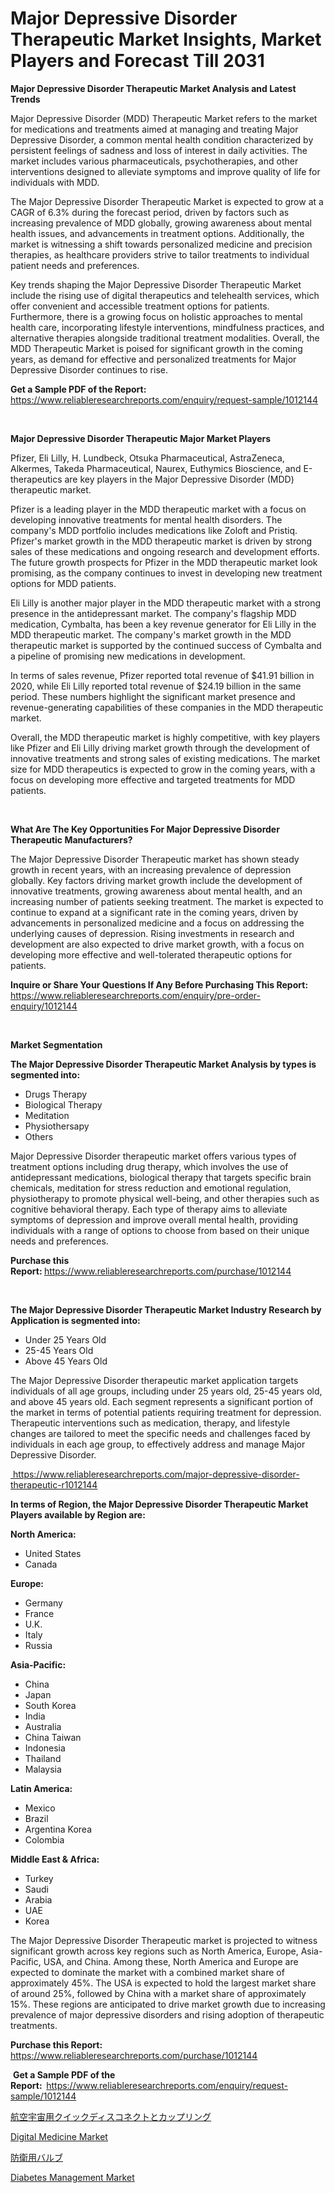 <p><h1>Major Depressive Disorder Therapeutic Market Insights, Market Players and Forecast Till 2031</h1></p><p><strong>Major Depressive Disorder Therapeutic Market Analysis and Latest Trends</strong></p>
<p><p>Major Depressive Disorder (MDD) Therapeutic Market refers to the market for medications and treatments aimed at managing and treating Major Depressive Disorder, a common mental health condition characterized by persistent feelings of sadness and loss of interest in daily activities. The market includes various pharmaceuticals, psychotherapies, and other interventions designed to alleviate symptoms and improve quality of life for individuals with MDD.</p><p>The Major Depressive Disorder Therapeutic Market is expected to grow at a CAGR of 6.3% during the forecast period, driven by factors such as increasing prevalence of MDD globally, growing awareness about mental health issues, and advancements in treatment options. Additionally, the market is witnessing a shift towards personalized medicine and precision therapies, as healthcare providers strive to tailor treatments to individual patient needs and preferences.</p><p>Key trends shaping the Major Depressive Disorder Therapeutic Market include the rising use of digital therapeutics and telehealth services, which offer convenient and accessible treatment options for patients. Furthermore, there is a growing focus on holistic approaches to mental health care, incorporating lifestyle interventions, mindfulness practices, and alternative therapies alongside traditional treatment modalities. Overall, the MDD Therapeutic Market is poised for significant growth in the coming years, as demand for effective and personalized treatments for Major Depressive Disorder continues to rise.</p></p>
<p><strong>Get a Sample PDF of the Report:&nbsp;</strong> <a href="https://www.reliableresearchreports.com/enquiry/request-sample/1012144">https://www.reliableresearchreports.com/enquiry/request-sample/1012144</a></p>
<p>&nbsp;</p>
<p><strong>Major Depressive Disorder Therapeutic Major Market Players</strong></p>
<p><p>Pfizer, Eli Lilly, H. Lundbeck, Otsuka Pharmaceutical, AstraZeneca, Alkermes, Takeda Pharmaceutical, Naurex, Euthymics Bioscience, and E-therapeutics are key players in the Major Depressive Disorder (MDD) therapeutic market. </p><p>Pfizer is a leading player in the MDD therapeutic market with a focus on developing innovative treatments for mental health disorders. The company's MDD portfolio includes medications like Zoloft and Pristiq. Pfizer's market growth in the MDD therapeutic market is driven by strong sales of these medications and ongoing research and development efforts. The future growth prospects for Pfizer in the MDD therapeutic market look promising, as the company continues to invest in developing new treatment options for MDD patients.</p><p>Eli Lilly is another major player in the MDD therapeutic market with a strong presence in the antidepressant market. The company's flagship MDD medication, Cymbalta, has been a key revenue generator for Eli Lilly in the MDD therapeutic market. The company's market growth in the MDD therapeutic market is supported by the continued success of Cymbalta and a pipeline of promising new medications in development.</p><p>In terms of sales revenue, Pfizer reported total revenue of $41.91 billion in 2020, while Eli Lilly reported total revenue of $24.19 billion in the same period. These numbers highlight the significant market presence and revenue-generating capabilities of these companies in the MDD therapeutic market.</p><p>Overall, the MDD therapeutic market is highly competitive, with key players like Pfizer and Eli Lilly driving market growth through the development of innovative treatments and strong sales of existing medications. The market size for MDD therapeutics is expected to grow in the coming years, with a focus on developing more effective and targeted treatments for MDD patients.</p></p>
<p>&nbsp;</p>
<p><strong>What Are The Key Opportunities For Major Depressive Disorder Therapeutic Manufacturers?</strong></p>
<p><p>The Major Depressive Disorder Therapeutic market has shown steady growth in recent years, with an increasing prevalence of depression globally. Key factors driving market growth include the development of innovative treatments, growing awareness about mental health, and an increasing number of patients seeking treatment. The market is expected to continue to expand at a significant rate in the coming years, driven by advancements in personalized medicine and a focus on addressing the underlying causes of depression. Rising investments in research and development are also expected to drive market growth, with a focus on developing more effective and well-tolerated therapeutic options for patients.</p></p>
<p><strong>Inquire or Share Your Questions If Any Before Purchasing This Report:</strong> <a href="https://www.reliableresearchreports.com/enquiry/pre-order-enquiry/1012144">https://www.reliableresearchreports.com/enquiry/pre-order-enquiry/1012144</a></p>
<p>&nbsp;</p>
<p><strong>Market Segmentation</strong></p>
<p><strong>The Major Depressive Disorder Therapeutic Market Analysis by types is segmented into:</strong></p>
<p><ul><li>Drugs Therapy</li><li>Biological Therapy</li><li>Meditation</li><li>Physiothersapy</li><li>Others</li></ul></p>
<p><p>Major Depressive Disorder therapeutic market offers various types of treatment options including drug therapy, which involves the use of antidepressant medications, biological therapy that targets specific brain chemicals, meditation for stress reduction and emotional regulation, physiotherapy to promote physical well-being, and other therapies such as cognitive behavioral therapy. Each type of therapy aims to alleviate symptoms of depression and improve overall mental health, providing individuals with a range of options to choose from based on their unique needs and preferences.</p></p>
<p><strong>Purchase this Report:&nbsp;</strong><a href="https://www.reliableresearchreports.com/purchase/1012144">https://www.reliableresearchreports.com/purchase/1012144</a></p>
<p>&nbsp;</p>
<p><strong>The Major Depressive Disorder Therapeutic Market Industry Research by Application is segmented into:</strong></p>
<p><ul><li>Under 25 Years Old</li><li>25-45 Years Old</li><li>Above 45 Years Old</li></ul></p>
<p><p>The Major Depressive Disorder therapeutic market application targets individuals of all age groups, including under 25 years old, 25-45 years old, and above 45 years old. Each segment represents a significant portion of the market in terms of potential patients requiring treatment for depression. Therapeutic interventions such as medication, therapy, and lifestyle changes are tailored to meet the specific needs and challenges faced by individuals in each age group, to effectively address and manage Major Depressive Disorder.</p></p>
<p><a href="https://www.reliableresearchreports.com/major-depressive-disorder-therapeutic-r1012144">&nbsp;https://www.reliableresearchreports.com/major-depressive-disorder-therapeutic-r1012144</a></p>
<p><strong>In terms of Region, the Major Depressive Disorder Therapeutic Market Players available by Region are:</strong></p>
<p>
    <p> <strong> North America: </strong>
        <ul>
            <li>United States</li>
            <li>Canada</li>
        </ul>
        </p> 
    <p> <strong> Europe: </strong>
        <ul>
            <li>Germany</li>
            <li>France</li>
            <li>U.K.</li>
            <li>Italy</li>
            <li>Russia</li>
        </ul>
        </p> 
    <p> <strong> Asia-Pacific: </strong>
        <ul>
            <li>China</li>
            <li>Japan</li>
            <li>South Korea</li>
            <li>India</li>
            <li>Australia</li>
            <li>China Taiwan</li>
            <li>Indonesia</li>
            <li>Thailand</li>
            <li>Malaysia</li>
        </ul>
        </p> 
    <p> <strong> Latin America: </strong>
        <ul>
            <li>Mexico</li>
            <li>Brazil</li>
            <li>Argentina Korea</li>
            <li>Colombia</li>
        </ul>
        </p> 
    <p> <strong> Middle East & Africa: </strong>
        <ul>
            <li>Turkey</li>
            <li>Saudi</li>
            <li>Arabia</li>
            <li>UAE</li>
            <li>Korea</li>
        </ul>
    </p>
    </p>
<p><p>The Major Depressive Disorder Therapeutic market is projected to witness significant growth across key regions such as North America, Europe, Asia-Pacific, USA, and China. Among these, North America and Europe are expected to dominate the market with a combined market share of approximately 45%. The USA is expected to hold the largest market share of around 25%, followed by China with a market share of approximately 15%. These regions are anticipated to drive market growth due to increasing prevalence of major depressive disorders and rising adoption of therapeutic treatments.</p></p>
<p><strong>Purchase this Report: </strong><a href="https://www.reliableresearchreports.com/purchase/1012144">https://www.reliableresearchreports.com/purchase/1012144</a></p>
<p>&nbsp;<strong>Get a Sample PDF of the Report:&nbsp;&nbsp;</strong><a href="https://www.reliableresearchreports.com/enquiry/request-sample/1012144">https://www.reliableresearchreports.com/enquiry/request-sample/1012144</a></p>
<p><strong></strong></p>
<p><p><a href="https://github.com/mm14022023/Market-Research-Report-List-2/blob/main/1148273176780.md">航空宇宙用クイックディスコネクトとカップリング</a></p><p><a href="https://github.com/brenzgnarento/Market-Research-Report-List-3/blob/main/digital-medicine-market.md">Digital Medicine Market</a></p><p><a href="https://github.com/NikitaBruen/Market-Research-Report-List-1/blob/main/3199017176781.md">防衛用バルブ</a></p><p><a href="https://github.com/jerrycopelandthomaswsqd8q/Market-Research-Report-List-3/blob/main/diabetes-management-market.md">Diabetes Management Market</a></p></p>